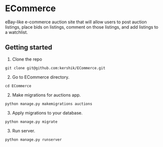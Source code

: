 # ECommerce
eBay-like e-commerce auction site that will allow users to post auction listings, place bids on listings, comment on those listings, and add listings to a watchlist.

## Getting started

1. Clone the repo

```
git clone git@github.com:kershik/ECommerce.git
```

2. Go to ECommerce directory.

```
cd ECommerce
```

2. Make migrations for auctions app.

```
python manage.py makemigrations auctions
```

3. Apply migrations to your database.

```
python manage.py migrate
```
3. Run server.

```
python manage.py runserver
```
